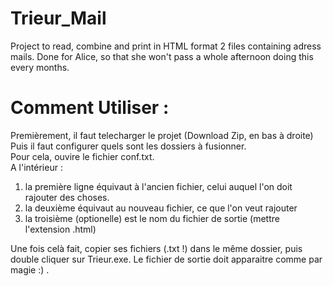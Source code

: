 Trieur_Mail
===========

Project to read, combine and print in HTML format 2 files containing adress mails.
Done for Alice, so that she won't pass a whole afternoon doing this every months.

Comment Utiliser :
==================

Premièrement, il faut telecharger le projet (Download Zip, en bas à droite)<br>
Puis il faut configurer quels sont les dossiers à fusionner.<br>
Pour cela, ouvire le fichier conf.txt.<br>
A l'intérieur : 
<ol>
<li>la première ligne équivaut à l'ancien fichier, celui auquel l'on doit rajouter des choses.</li>
<li>la deuxième équivaut au nouveau fichier, ce que l'on veut rajouter</li>
<li>la troisième (optionelle) est le nom du fichier de sortie (mettre l'extension .html)</li>
</ol>
Une fois celà fait, copier ses fichiers (.txt !) dans le même dossier, puis double cliquer sur Trieur.exe.
Le fichier de sortie doit apparaitre comme par magie :) .
